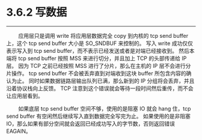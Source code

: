 # 3.6.2 写数据
***

&emsp;&emsp;
应用层只是调用 write 将应用层数据完全 copy 到内核的 tcp send buffer 上，这个 tcp send buffer 大小是 SO\_SNDBUF 来控制的。
写入 write 成功仅仅表示写入到 tcp send buffer，而不表示已经发送或者是对端已经接收到。
然后本端将 tcp send buffer 按照 MSS 来进行切分，并且加上 TCP 的头部传递给 IP 层。
因为 TCP 之前已经按照 MSS 进行了分片，那么在主机的 IP 层不会进行分片操作。
tcp send buffer 不会被丢弃直到对端收到这块 buffer 所包含内容的确认为止。
同时如果数据链路层输出队列已满，那么新到的 IP 分组将会丢弃，并且沿着协议栈向上反馈。
TCP 注意到这个错误就会等待一段时间然后重传，而不会让应用层看到。

&emsp;&emsp;
如果底层 tcp send buffer 空间不够，使用的是阻塞 IO 就会 hang 住，tcp send buffer 有空闲然后继续写入直到数据完全写完为止。
如果使用的是非阻塞 IO，那么如果有部分空间就会返回已经成功写入的字节数，否则返回错误 EAGAIN。
